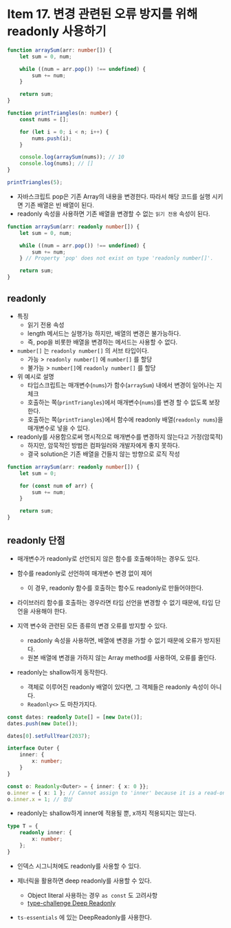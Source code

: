 # Item 17. 변경 관련된 오류 방지를 위해 readonly 사용하기

```ts
function arraySum(arr: number[]) {
    let sum = 0, num;

    while ((num = arr.pop()) !== undefined) {
        sum += num;
    }

    return sum;
}

function printTriangles(n: number) {
    const nums = [];

    for (let i = 0; i < n; i++) {
        nums.push(i);
    }

    console.log(arraySum(nums)); // 10
    console.log(nums); // []
}

printTriangles(5);
```

* 자바스크립트 pop은 기존 Array의 내용을 변경한다. 따라서 해당 코드를 실행 시키면 기존 배열은 빈 배열이 된다.
* readonly 속성을 사용하면 기존 배열을 변경할 수 없는 `읽기 전용` 속성이 된다.

```ts
function arraySum(arr: readonly number[]) {
    let sum = 0, num;

    while ((num = arr.pop()) !== undefined) {
        sum += num;
    } // Property 'pop' does not exist on type 'readonly number[]'.

    return sum;
}
```

## readonly
* 특징
    * 읽기 전용 속성
    * length 메서드는 실행가능 하지만, 배열의 변경은 불가능하다.
    * 즉, pop을 비롯한 배열을 변경하는 메서드는 사용할 수 없다.
* `number[]` 는 `readonly number[]` 의 서브 타입이다.
    * 가능 > `readonly number[]` 에 `number[]` 를 할당
    * 불가능 >  `number[]`에 `readonly number[]` 를 할당
* 위 예시로 설명
    * 타입스크립트는 매개변수(`nums`)가 함수(`arraySum`) 내에서 변경이 일어나는 지 체크
    * 호출하는 쪽(`printTriangles`)에서 매개변수(`nums`)를 변경 할 수 없도록 보장한다.
    * 호출하는 쪽(`printTriangles`)에서 함수에 readonly 배열(`readonly nums`)을 매개변수로 넣을 수 있다.
* readonly를 사용함으로써 명시적으로 매개변수를 변경하지 않는다고 가정(암묵적)
    * 하지만, 암묵적인 방법은 컴파일러와 개발자에게 좋지 못하다.
    * 결국 solution은 기존 배열을 건들지 않는 방향으로 로직 작성

```ts
function arraySum(arr: readonly number[]) {
    let sum = 0;

    for (const num of arr) {
        sum += num;
    }

    return sum;
}
```

## readonly 단점
* 매개변수가 readonly로 선언되지 않은 함수를 호출해야하는 경우도 있다.
* 함수를 readonly로 선언하여 매개변수 변경 없이 제어
    * 이 경우, readonly 함수를 호출하는 함수도 readonly로 만들어야한다.
* 라이브러리 함수를 호출하는 경우라면 타입 선언을 변경할 수 없기 때문에, 타입 단언을 사용해야 한다.

* 지역 변수와 관련된 모든 종류의 변경 오류를 방지할 수 있다.
    * readonly 속성을 사용하면, 배열에 변경을 가할 수 없기 때문에 오류가 방지된다.
    * 원본 배열에 변경을 가하지 않는 Array method를 사용하여, 오류를 줄인다.

* readonly는 shallow하게 동작한다.
    * 객체로 이루어진 readonly 배열이 있다면, 그 객체들은 readonly 속성이 아니다.
    * `Readonly<>` 도 마찬가지다.
```ts
const dates: readonly Date[] = [new Date()];
dates.push(new Date());

dates[0].setFullYear(2037);
```

```ts
interface Outer {
    inner: {
        x: number;
    }
}

const o: Readonly<Outer> = { inner: { x: 0 }};
o.inner = { x: 1 }; // Cannot assign to 'inner' because it is a read-only property.
o.inner.x = 1; // 정상
```

* readonly는 shallow하게 inner에 적용될 뿐, x까지 적용되지는 않는다.
```ts
type T = {
    readonly inner: {
        x: number;
    };
}
```

* 인덱스 시그니처에도 readonly를 사용할 수 있다.

* 제너릭을 활용하면 deep readonly를 사용할 수 있다.
    * Object literal 사용하는 경우 `as const` 도 고려사항
    * [type-challenge Deep Readonly](https://github.com/type-challenges/type-challenges/blob/main/questions/00009-medium-deep-readonly/README.md)
* `ts-essentials` 에 있는 DeepReadonly를 사용한다.
